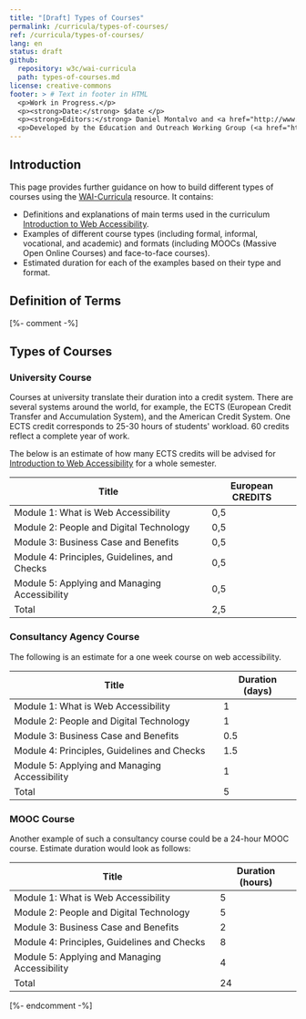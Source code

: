 ```yaml
---
title: "[Draft] Types of Courses"
permalink: /curricula/types-of-courses/
ref: /curricula/types-of-courses/
lang: en
status: draft
github:
  repository: w3c/wai-curricula
  path: types-of-courses.md
license: creative-commons
footer: > # Text in footer in HTML
  <p>Work in Progress.</p>
  <p><strong>Date:</strong> $date </p>
  <p><strong>Editors:</strong> Daniel Montalvo and <a href="http://www.w3.org/People/shadi/">Shadi Abou-Zahra</a>. Contributors: <a href="https://www.w3.org/WAI/EO/EOWG-members">EOWG Participants</a></p>
  <p>Developed by the Education and Outreach Working Group (<a href="http://www.w3.org/WAI/EO/">EOWG</a>). Developed with support from the <a href="https://www.w3.org/WAI/about/projects/wai-guide/">WAI-Guide Project</a> funded by the European Commission (EC) under the Horizon 2020 program (Grant Agreement 822245).</p>
---
```


## Introduction

This page provides further guidance on how to build different types of courses using the [WAI-Curricula](https;//www.w3.org/WAI/curricula/) resource. It contains:

* Definitions and explanations of main terms used in the curriculum [Introduction to Web Accessibility](https://www.w3.org/WAI/curricula/introduction-to-web-accessibility/).
* Examples of different course types (including formal, informal, vocational, and academic) and formats (including MOOCs (Massive Open Online Courses) and face-to-face courses).
* Estimated duration for each of the examples based on their type and format.

## Definition of Terms



[%- comment -%]

## Types of Courses

### University Course

Courses at university translate their duration into a credit system. There are several systems around the world, for example, the ECTS (European Credit Transfer and Accumulation System), and the American Credit System. One ECTS credit corresponds to 25-30 hours of students' workload. 60 credits reflect a complete year of work.

The below is an estimate of how many ECTS credits will be advised for [Introduction to Web Accessibility](/curricula/introduction-to-web-accessibility/) for a whole semester.

| Title | European CREDITS |
| --- | --- |
| Module 1: What is Web Accessibility | 0,5 |
| Module 2: People and Digital Technology | 0,5 |
| Module 3: Business Case and Benefits | 0,5 |
| Module 4: Principles, Guidelines, and Checks | 0,5 |
| Module 5: Applying and Managing Accessibility | 0,5 |
| Total | 2,5 |

### Consultancy Agency Course

The following is an estimate for a one week course on web accessibility.

| Title | Duration (days) |
| --- | --- |
| Module 1: What is Web Accessibility | 1 |
| Module 2: People and Digital Technology | 1 |
| Module 3: Business Case and Benefits | 0.5 |
| Module 4: Principles, Guidelines and Checks | 1.5 |
| Module 5: Applying and Managing Accessibility | 1 |
| Total | 5 |

### MOOC Course

Another example of such a consultancy course could be a 24-hour MOOC course. Estimate duration would look as follows:

| Title | Duration (hours) |
| --- | --- |
| Module 1: What is Web Accessibility | 5 |
| Module 2: People and Digital Technology | 5 |
| Module 3: Business Case and Benefits | 2 |
| Module 4: Principles, Guidelines and Checks | 8 |
| Module 5: Applying and Managing Accessibility | 4 |
| Total | 24 |
[%- endcomment -%]
